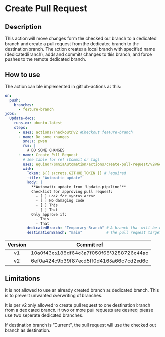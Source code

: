 # Create Pull Request

## Description

This action will move changes form the checked out branch to a dedicated branch and create a pull request from the dedicated branch to the destination branch.
The action creates a local branch with specified name (dedicatedBranch), adds and commits changes to this branch, and force pushes to the remote dedicated branch.

## How to use

The action can ble implemented in github-actions as this:

```yaml
on:
  push: 
    branches: 
      - feature-branch
jobs:
  Update-docs:
    runs-on: ubuntu-latest
    steps:
      - uses: actions/checkout@v2 #Checkout feature-branch
      - name: Do some changes
        shell: pwsh
        run: |
          # DO SOME CHANGES
      - name: Create Pull Request
        # See table for ref (Commit or tag)
        uses: equinor/OmniaAutomation/actions/create-pull-request/v2@6ef0a424c9b39f87ecd5ff0d4168a66c7cd2ed6c
        with:
          Token: ${{ secrets.GITHUB_TOKEN }} # Required
          title: "Automatic update"
          body: |
            **Automatic update from 'Update-pipeline'**
            Checklist for approving pull request:
              - [ ] Look for syntax error
              - [ ] No damaging code
              - [ ] This
              - [ ] That
            Only approve if:
              - This
              - That
          dedicatedBranch: "Temporary-Branch" # A branch that will be overwritten each run
          destinationBranch: "main"           # The pull request target branch
```

| Version |                Commit ref                |
| :-----: | :--------------------------------------: |
|   v1    | 10a0f43ea188df64e3a7f050f68f3258726e44ae |
|   v2    | 6ef0a424c9b39f87ecd5ff0d4168a66c7cd2ed6c |

## Limitations

It is not allowed to use an already created branch as dedicated branch.
This is to prevent unwanted overwriting of branches.

It is per v2 only allowed to create pull request to one destination branch from a dedicated branch.
If two or more pull requests are desired, please use two seperate dedicated branches.

If destination branch is "Current", the pull request will use the checked out branch as destination.
